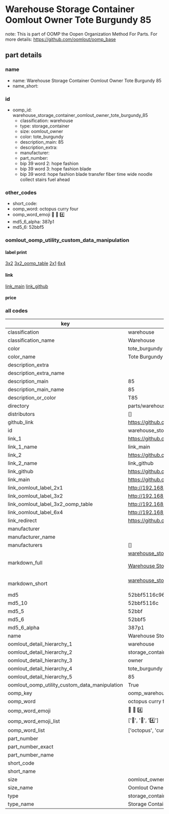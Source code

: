 # Warehouse Storage Container Oomlout Owner Tote Burgundy 85  

note: This is part of OOMP the Oopen Organization Method For Parts. For more details: https://github.com/oomlout/oomp_base

##  part details
  







### name
* name: Warehouse Storage Container Oomlout Owner Tote Burgundy 85
* name_short: 
### id
* oomp_id: warehouse_storage_container_oomlout_owner_tote_burgundy_85
  * classification: warehouse
  * type: storage_container
  * size: oomlout_owner
  * color: tote_burgundy
  * description_main: 85
  * description_extra: 
  * manufacturer: 
  * part_number: 
  * bip 39 word 2: hope fashion
  * bip 39 word 3: hope fashion blade
  * bip 39 word: hope fashion blade transfer fiber time wide noodle collect stairs fuel ahead

### other_codes
* short_code: 
* oomp_word: octopus curry four
* oomp_word_emoji :octopus: :curry: :four:
* md5_6_alpha: 387p1
* md5_6: 52bbf5






### oomlout_oomp_utility_custom_data_manipulation
#### label print
[3x2](http://192.168.1.245:1112/?label=oomp%20387p1)
[3x2_oomp_table](http://192.168.1.108:1112/?label=oomp%20387p1)
[2x1](http://192.168.1.242:1112/?label=oomp%20387p1)
[6x4](http://192.168.1.55:1112/?label=oomp%20387p1)    

#### link

[link_main](https://github.com/oomlout/oomlout_oomp_version_1_messy/tree/main/parts/warehouse_storage_container_oomlout_owner_tote_burgundy_85) [link_github](https://github.com/oomlout/oomlout_oomp_version_1_messy/tree/main/parts/warehouse_storage_container_oomlout_owner_tote_burgundy_85)                             

#### price







### all codes 
| key | value |  
| --- | --- |  
| classification | warehouse |  
| classification_name | Warehouse |  
| color | tote_burgundy |  
| color_name | Tote Burgundy |  
| description_extra |  |  
| description_extra_name |  |  
| description_main | 85 |  
| description_main_name | 85 |  
| description_or_color | T85 |  
| directory | parts/warehouse_storage_container_oomlout_owner_tote_burgundy_85 |  
| distributors | [] |  
| github_link | https://github.com/oomlout/oomlout_oomp_part_src/tree/main/parts/warehouse_storage_container_oomlout_owner_tote_burgundy_85 |  
| id | warehouse_storage_container_oomlout_owner_tote_burgundy_85 |  
| link_1 | https://github.com/oomlout/oomlout_oomp_version_1_messy/tree/main/parts/warehouse_storage_container_oomlout_owner_tote_burgundy_85 |  
| link_1_name | link_main |  
| link_2 | https://github.com/oomlout/oomlout_oomp_version_1_messy/tree/main/parts/warehouse_storage_container_oomlout_owner_tote_burgundy_85 |  
| link_2_name | link_github |  
| link_github | https://github.com/oomlout/oomlout_oomp_version_1_messy/tree/main/parts/warehouse_storage_container_oomlout_owner_tote_burgundy_85 |  
| link_main | https://github.com/oomlout/oomlout_oomp_version_1_messy/tree/main/parts/warehouse_storage_container_oomlout_owner_tote_burgundy_85 |  
| link_oomlout_label_2x1 | http://192.168.1.242:1112/?label=oomp%20387p1 |  
| link_oomlout_label_3x2 | http://192.168.1.245:1112/?label=oomp%20387p1 |  
| link_oomlout_label_3x2_oomp_table | http://192.168.1.108:1112/?label=oomp%20387p1 |  
| link_oomlout_label_6x4 | http://192.168.1.55:1112/?label=oomp%20387p1 |  
| link_redirect | https://github.com/oomlout/oomlout_oomp_version_1_messy/tree/main/parts/warehouse_storage_container_oomlout_owner_tote_burgundy_85 |  
| manufacturer |  |  
| manufacturer_name |  |  
| manufacturers | [] |  
| markdown_full | [warehouse_storage_container_oomlout_owner_tote_burgundy_85](none)<br>[](none)<br>[Warehouse Storage Container Oomlout Owner Tote Burgundy 85](none)<br><br> |  
| markdown_short | [warehouse_storage_container_oomlout_owner_tote_burgundy_85](none)<br><br> |  
| md5 | 52bbf5116c961f57892ade722e14d36b |  
| md5_10 | 52bbf5116c |  
| md5_5 | 52bbf |  
| md5_6 | 52bbf5 |  
| md5_6_alpha | 387p1 |  
| name | Warehouse Storage Container Oomlout Owner Tote Burgundy 85 |  
| oomlout_detail_hierarchy_1 | warehouse |  
| oomlout_detail_hierarchy_2 | storage_container |  
| oomlout_detail_hierarchy_3 | owner |  
| oomlout_detail_hierarchy_4 | tote_burgundy |  
| oomlout_detail_hierarchy_5 | 85 |  
| oomlout_oomp_utility_custom_data_manipulation | True |  
| oomp_key | oomp_warehouse_storage_container_oomlout_owner_tote_burgundy_85 |  
| oomp_word | octopus curry four |  
| oomp_word_emoji | :octopus: :curry: :four: |  
| oomp_word_emoji_list | [':octopus:', ':curry:', ':four:'] |  
| oomp_word_list | ['octopus', 'curry', 'four'] |  
| part_number |  |  
| part_number_exact |  |  
| part_number_name |  |  
| short_code |  |  
| short_name |  |  
| size | oomlout_owner |  
| size_name | Oomlout Owner |  
| type | storage_container |  
| type_name | Storage Container |  
